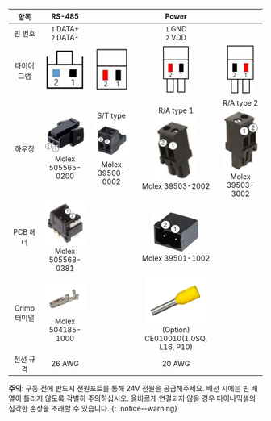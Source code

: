 
|     항목     |                            RS-485                   |         |                                           Power                                            | |
|:------------:|:-----------------------------------------------------:|:-------:|:------------------------------------------------------------------------------------------:|:--:|
|   핀 번호    |                   `1` DATA+<br />`2` DATA-              |    |                                    `1` GND<br /> `2` VDD                                     | 
|  다이어그램  | ![](/assets/images/dxl/y/molex_505565-0200_diagram.jpg) | ![](/assets/images/dxl/y/molex_39500-0002_diagram.jpg) | ![](/assets/images/dxl/y/molex_39503-2002_diagram.jpg) | ![](/assets/images/dxl/y/molex_39503-3002_diagram.jpg)  | 
|    하우징    | ![](/assets/images/dxl/y/molex_505565-0200.jpg)<br />Molex 505565-0200 |  S/T type<br />![](/assets/images/dxl/y/molex_39530-0002.jpg)<br />Molex 39500-0002       |  R/A type 1<br />![](/assets/images/dxl/y/molex_39533-2002.jpg)<br />Molex 39503-2002 | R/A type 2<br />![](/assets/images/dxl/y/molex_39533-3002.jpg)<br />Molex 39503-3002  | 
|   PCB 헤더   | ![](/assets/images/dxl/y/molex_505568-0381.jpg)<br />Molex 505568-0381 |       |  ![](/assets/images/dxl/y/molex_39531-1002.jpg)<br />Molex 39501-1002 |                                     |
| Crimp 터미널 | ![](/assets/images/dxl/y/molex_504185-1000.png)<br />Molex 504185-1000    |      |  ![](/assets/images/dxl/y/option_ce010010.png)<br />(Option) CE010010(1.0SQ, L16, P10) |                                     |    
|  전선 규격    |                            26 AWG                           |                       |                    20 AWG                                           |                                      |

**주의**: 구동 전에 반드시 전원포트를 통해 24V 전원을 공급해주세요. 배선 시에는 핀 배열이 틀리지 않도록 각별히 주의하십시오. 올바르게 연결되지 않을 경우 다이나믹셀의 심각한 손상을 초래할 수 있습니다.
{: .notice--warning}
